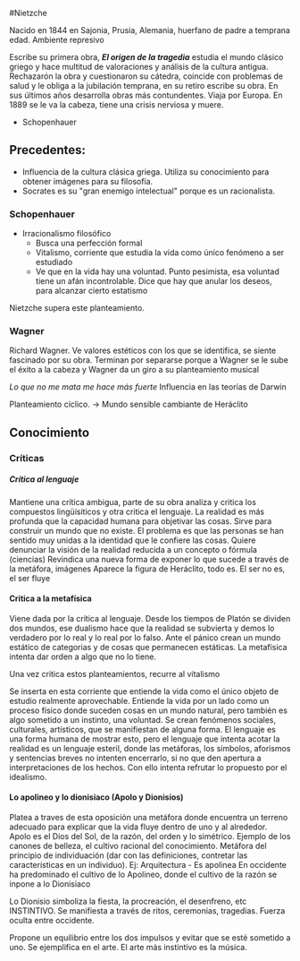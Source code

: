 #Nietzche

Nacido en 1844 en Sajonia, Prusia, Alemania, huerfano de padre a temprana edad.
Ambiente represivo 

Escribe su primera obra, ***El origen de la tragedia*** estudia el mundo clásico griego y hace multitud de valoraciones y análisis de la cultura antigua. Rechazarón la obra y cuestionaron su cátedra, coincide con problemas de salud y le obliga a la jubilación temprana, en su retiro escribe su obra.
En sus últimos años desarrolla obras más contundentes.
Viaja por Europa. En 1889 se le va la cabeza, tiene una crisis nerviosa y muere.

- Schopenhauer

## Precedentes:
- Influencia de la cultura clásica griega. Utiliza su conocimiento para obtener imágenes para su filosofía.
- Socrates es su "gran enemigo intelectual" porque es un racionalista.

### Schopenhauer

- Irracionalismo filosófico
	- Busca una perfección formal
	- Vitalismo, corriente que estudia la vida como único fenómeno a ser estudiado
	- Ve que en la vida hay una voluntad. Punto pesimista, esa voluntad tiene un afán incontrolable. Dice que hay que anular los deseos, para alcanzar cierto estatismo

Nietzche supera este planteamiento.

### Wagner

Richard Wagner. Ve valores estéticos con los que se identifica, se siente fascinado por su obra. Terminan por separarse porque a Wagner se le sube el éxito a la cabeza y Wagner da un giro a su planteamiento musical


*Lo que no me mata me hace más fuerte* Influencia en las teorías de Darwin

Planteamiento cíclico. -> Mundo sensible cambiante de Heráclito


## Conocimiento

### Críticas

##### Crítica al lenguaje
Mantiene una crítica ambigua, parte de su obra analiza y critica los compuestos lingüísiticos y otra critica el lenguaje. La realidad es más profunda que la capacidad humana para objetivar las cosas. Sirve para construir un mundo que no existe.
El problema es que las personas se han sentido muy unidas a la identidad que le confiere las cosas.
Quiere denunciar la visión de la realidad reducida a un concepto o fórmula (ciencias)
Revindica una nueva forma de exponer lo que sucede a través de la metáfora, imágenes
Aparece la figura de Heráclito, todo es.
El ser no es, el ser fluye

#### Critica a la metafísica
Viene dada por la crítica al lenguaje.
Desde los tiempos de Platón se dividen dos mundos, ese dualismo hace que la realidad se subvierta y demos lo verdadero por lo real y lo real por lo falso. Ante el pánico crean un mundo estático de categorias y de cosas que permanecen estáticas.
La metafísica intenta dar orden a algo que no lo tiene.

Una vez critica estos planteamientos, recurre al vitalismo

Se inserta en esta corriente que entiende la vida como el único objeto de estudio realmente aprovechable. Entiende la vida por un lado como un proceso físico donde suceden cosas en un mundo natural, pero también es algo sometido a un instinto, una voluntad. Se crean fenómenos sociales, culturales, artísticos, que se manifiestan de alguna forma.
El lenguaje es una forma humana de mostrar esto, pero el lenguaje que intenta acotar la realidad es un lenguaje esteril, donde las metáforas, los símbolos, aforísmos y sentencias breves no intenten encerrarlo, si no que den apertura a interpretaciones de los hechos. Con ello intenta refrutar lo propuesto por el idealismo.

#### Lo apolineo y lo dionisiaco (Apolo y Dionisios)

Platea a traves de esta oposición una metáfora donde encuentra un terreno adecuado para explicar que la vida fluye dentro de uno y al alrededor.
Apolo es el Dios del Sol, de la razón, del orden y lo simétrico. Ejemplo de los canones de belleza, el cultivo racional del conocimiento. Metáfora del principio de individuación (dar con las definiciones, contretar las características en un individuo). Ej: Arquitectura - Es apolinea
En occidente ha predominado el cultivo de lo Apolineo, donde el cultivo de la razón se inpone a lo Dionisiaco

Lo Dionisio simboliza la fiesta, la procreación, el desenfreno, etc INSTINTIVO. Se manifiesta a través de ritos, ceremonias, tragedias. Fuerza oculta entre occidente.

Propone un equilibrio entre los dos impulsos y evitar que se esté sometido a uno. Se ejemplifica en el arte. El arte más instintivo es la música.